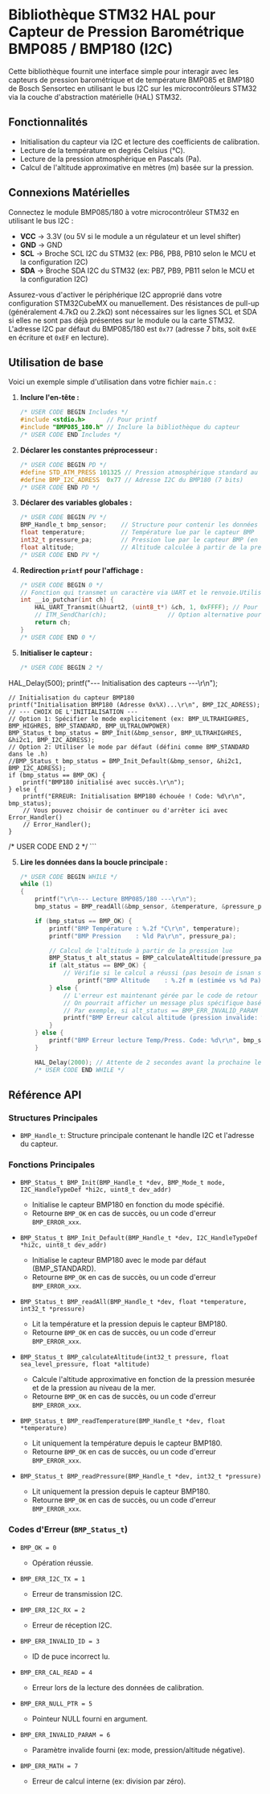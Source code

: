 # Bibliothèque STM32 HAL pour Capteur de Pression Barométrique BMP085 / BMP180 (I2C)

Cette bibliothèque fournit une interface simple pour interagir avec les capteurs de pression barométrique et de température BMP085 et BMP180 de Bosch Sensortec en utilisant le bus I2C sur les microcontrôleurs STM32 via la couche d'abstraction matérielle (HAL) STM32.

## Fonctionnalités

*   Initialisation du capteur via I2C et lecture des coefficients de calibration.
*   Lecture de la température en degrés Celsius (°C).
*   Lecture de la pression atmosphérique en Pascals (Pa).
*   Calcul de l'altitude approximative en mètres (m) basée sur la pression.

## Connexions Matérielles

Connectez le module BMP085/180 à votre microcontrôleur STM32 en utilisant le bus I2C :

*   **VCC** -> 3.3V (ou 5V si le module a un régulateur et un level shifter)
*   **GND** -> GND
*   **SCL** -> Broche SCL I2C du STM32 (ex: PB6, PB8, PB10 selon le MCU et la configuration I2C)
*   **SDA** -> Broche SDA I2C du STM32 (ex: PB7, PB9, PB11 selon le MCU et la configuration I2C)

Assurez-vous d'activer le périphérique I2C approprié dans votre configuration STM32CubeMX ou manuellement. Des résistances de pull-up (généralement 4.7kΩ ou 2.2kΩ) sont nécessaires sur les lignes SCL et SDA si elles ne sont pas déjà présentes sur le module ou la carte STM32. L'adresse I2C par défaut du BMP085/180 est `0x77` (adresse 7 bits, soit `0xEE` en écriture et `0xEF` en lecture).

## Utilisation de base

Voici un exemple simple d'utilisation dans votre fichier `main.c` :

1.  **Inclure l'en-tête :**

    ```c
    /* USER CODE BEGIN Includes */
    #include <stdio.h>      // Pour printf
    #include "BMP085_180.h" // Inclure la bibliothèque du capteur
    /* USER CODE END Includes */
    ```

2.  **Déclarer les constantes préprocesseur :**

    ```c 
    /* USER CODE BEGIN PD */
    #define STD_ATM_PRESS 101325 // Pression atmosphérique standard au niveau de la mer en Pascal (gardé ici car spécifique à l'application)
    #define BMP_I2C_ADRESS  0x77 // Adresse I2C du BMP180 (7 bits)
    /* USER CODE END PD */
    ```


3.  **Déclarer des variables globales :**

    ```c
    /* USER CODE BEGIN PV */
    BMP_Handle_t bmp_sensor;    // Structure pour contenir les données du capteur BMP
    float temperature;          // Température lue par le capteur BMP
    int32_t pressure_pa;        // Pression lue par le capteur BMP (en Pascal)
    float altitude;             // Altitude calculée à partir de la pression lue (en mètres)
    /* USER CODE END PV */
    ```

3.  **Redirection `printf` pour l'affichage :**
    ```c
    /* USER CODE BEGIN 0 */
    // Fonction qui transmet un caractère via UART et le renvoie.Utilisé pour la sortie standard (printf).
    int __io_putchar(int ch) {
        HAL_UART_Transmit(&huart2, (uint8_t*) &ch, 1, 0xFFFF); // Pour Envoyer le caractère via UART
        // ITM_SendChar(ch);                 // Option alternative pour envoyer le caractère via ITM
        return ch;
    }
    /* USER CODE END 0 */
    ```

4.  **Initialiser le capteur :**

    ```c
    /* USER CODE BEGIN 2 */
  HAL_Delay(500);
    printf("--- Initialisation des capteurs ---\r\n");

    // Initialisation du capteur BMP180
    printf("Initialisation BMP180 (Adresse 0x%X)...\r\n", BMP_I2C_ADRESS);
    // --- CHOIX DE L'INITIALISATION ---
    // Option 1: Spécifier le mode explicitement (ex: BMP_ULTRAHIGHRES, BMP_HIGHRES, BMP_STANDARD, BMP_ULTRALOWPOWER)
    BMP_Status_t bmp_status = BMP_Init(&bmp_sensor, BMP_ULTRAHIGHRES, &hi2c1, BMP_I2C_ADRESS);
    // Option 2: Utiliser le mode par défaut (défini comme BMP_STANDARD dans le .h)
    //BMP_Status_t bmp_status = BMP_Init_Default(&bmp_sensor, &hi2c1, BMP_I2C_ADRESS);
    if (bmp_status == BMP_OK) {
        printf("BMP180 initialisé avec succès.\r\n");
    } else {
        printf("ERREUR: Initialisation BMP180 échouée ! Code: %d\r\n", bmp_status);
        // Vous pouvez choisir de continuer ou d'arrêter ici avec Error_Handler()
        // Error_Handler();
    }
  /* USER CODE END 2 */
    ```


5.  **Lire les données dans la boucle principale :**
    ```c
    /* USER CODE BEGIN WHILE */
    while (1)
    {
        printf("\r\n--- Lecture BMP085/180 ---\r\n");
        bmp_status = BMP_readAll(&bmp_sensor, &temperature, &pressure_pa); // Lecture optimisée

        if (bmp_status == BMP_OK) {
            printf("BMP Température : %.2f °C\r\n", temperature);
            printf("BMP Pression    : %ld Pa\r\n", pressure_pa);

            // Calcul de l'altitude à partir de la pression lue
            BMP_Status_t alt_status = BMP_calculateAltitude(pressure_pa, (float)STD_ATM_PRESS, &altitude);
            if (alt_status == BMP_OK) {
                // Vérifie si le calcul a réussi (pas besoin de isnan si la fonction retourne OK)
                    printf("BMP Altitude    : %.2f m (estimée vs %d Pa)\r\n", altitude, STD_ATM_PRESS);
            } else {
                // L'erreur est maintenant gérée par le code de retour de BMP_calculateAltitude
                // On pourrait afficher un message plus spécifique basé sur alt_status si nécessaire
                // Par exemple, si alt_status == BMP_ERR_INVALID_PARAM
                printf("BMP Erreur calcul altitude (pression invalide: %ld Pa)\r\n", pressure_pa);
            }
        } else {
            printf("BMP Erreur lecture Temp/Press. Code: %d\r\n", bmp_status);
        }

        HAL_Delay(2000); // Attente de 2 secondes avant la prochaine lecture
        /* USER CODE END WHILE */
    ```

## Référence API

### Structures Principales

*   `BMP_Handle_t`: Structure principale contenant le handle I2C et l'adresse du capteur.

### Fonctions Principales

*   `BMP_Status_t BMP_Init(BMP_Handle_t *dev, BMP_Mode_t mode, I2C_HandleTypeDef *hi2c, uint8_t dev_addr)`
    *   Initialise le capteur BMP180 en fonction du mode spécifié.
    *   Retourne `BMP_OK` en cas de succès, ou un code d'erreur `BMP_ERROR_xxx`.

*   `BMP_Status_t BMP_Init_Default(BMP_Handle_t *dev, I2C_HandleTypeDef *hi2c, uint8_t dev_addr)`
    *   Initialise le capteur BMP180 avec le mode par défaut (BMP_STANDARD).
    *   Retourne `BMP_OK` en cas de succès, ou un code d'erreur `BMP_ERROR_xxx`.

*   `BMP_Status_t BMP_readAll(BMP_Handle_t *dev, float *temperature, int32_t *pressure)`
    *   Lit la température et la pression depuis le capteur BMP180.
    *   Retourne `BMP_OK` en cas de succès, ou un code d'erreur `BMP_ERROR_xxx`.

*   `BMP_Status_t BMP_calculateAltitude(int32_t pressure, float sea_level_pressure, float *altitude)`
    *   Calcule l'altitude approximative en fonction de la pression mesurée et de la pression au niveau de la mer.
    *   Retourne `BMP_OK` en cas de succès, ou un code d'erreur `BMP_ERROR_xxx`.

*   `BMP_Status_t BMP_readTemperature(BMP_Handle_t *dev, float *temperature)`
    *   Lit uniquement la température depuis le capteur BMP180.
    *   Retourne `BMP_OK` en cas de succès, ou un code d'erreur `BMP_ERROR_xxx`.

*   `BMP_Status_t BMP_readPressure(BMP_Handle_t *dev, int32_t *pressure)`
    *   Lit uniquement la pression depuis le capteur BMP180.
    *   Retourne `BMP_OK` en cas de succès, ou un code d'erreur `BMP_ERROR_xxx`.



### Codes d'Erreur (`BMP_Status_t`)

*   `BMP_OK = 0`  
    *   Opération réussie.

*   `BMP_ERR_I2C_TX = 1`  
    *   Erreur de transmission I2C.

*   `BMP_ERR_I2C_RX = 2`  
    *   Erreur de réception I2C.

*   `BMP_ERR_INVALID_ID = 3`  
    *   ID de puce incorrect lu.

*   `BMP_ERR_CAL_READ = 4`  
    *   Erreur lors de la lecture des données de calibration.

*   `BMP_ERR_NULL_PTR = 5`  
    *   Pointeur NULL fourni en argument.

*   `BMP_ERR_INVALID_PARAM = 6`  
    *   Paramètre invalide fourni (ex: mode, pression/altitude négative).

*   `BMP_ERR_MATH = 7`  
    *   Erreur de calcul interne (ex: division par zéro).